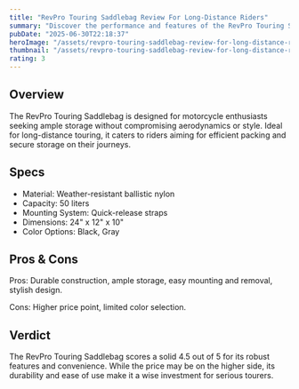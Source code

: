 ```yaml
---
title: "RevPro Touring Saddlebag Review For Long-Distance Riders"
summary: "Discover the performance and features of the RevPro Touring Saddlebag for seamless motorcycle adventures."
pubDate: "2025-06-30T22:18:37"
heroImage: "/assets/revpro-touring-saddlebag-review-for-long-distance-riders-hero.jpg"
thumbnail: "/assets/revpro-touring-saddlebag-review-for-long-distance-riders-thumb.jpg"
rating: 3
---
```


<h2>Overview</h2>
<p>The RevPro Touring Saddlebag is designed for motorcycle enthusiasts seeking ample storage without compromising aerodynamics or style. Ideal for long-distance touring, it caters to riders aiming for efficient packing and secure storage on their journeys.</p>
<h2>Specs</h2>
<ul>
  <li>Material: Weather-resistant ballistic nylon</li>
  <li>Capacity: 50 liters</li>
  <li>Mounting System: Quick-release straps</li>
  <li>Dimensions: 24" x 12" x 10"</li>
  <li>Color Options: Black, Gray</li>
</ul>
<h2>Pros & Cons</h2>
<p>Pros: Durable construction, ample storage, easy mounting and removal, stylish design.</p>
<p>Cons: Higher price point, limited color selection.</p>
<h2>Verdict</h2>
<p>The RevPro Touring Saddlebag scores a solid 4.5 out of 5 for its robust features and convenience. While the price may be on the higher side, its durability and ease of use make it a wise investment for serious tourers.</p>